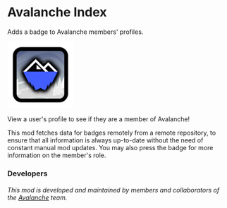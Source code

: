 # Avalanche Index
Adds a badge to Avalanche members' profiles.

<img src="logo.png" width="150" alt="The mod's logo." />

View a user's profile to see if they are a member of Avalanche!

This mod fetches data for badges remotely from a remote repository, to ensure that all information is always up-to-date without the need of constant manual mod updates. You may also press the badge for more information on the member's role.

### Developers
###### This mod is developed and maintained by members and collaborators of the [Avalanche](https://avalanche.cubicstudios.xyz/) team.